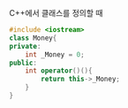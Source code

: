 C++에서 클래스를 정의할 때

```C++
#include <iostream>
class Money{
private:
	int _Money = 0;
public:
	int operator()(){
		return this->_Money;
	}
}
```
